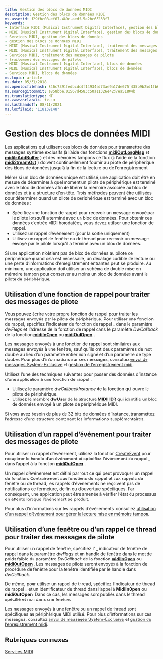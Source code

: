```yaml
---
title: Gestion des blocs de données MIDI
description: Gestion des blocs de données MIDI
ms.assetid: f29fbc08-ef67-489c-aedf-5a2bc65233f7
keywords:
- Interface MIDI (Musical Instrument Digital Interface), gestion des blocs de données
- MIDI (Musical Instrument Digital Interface), gestion des blocs de données
- Services MIDI, gestion des blocs de données
- gestion des blocs de données MIDI
- MIDI (Musical Instrument Digital Interface), traitement des messages de pilote
- MIDI (Musical Instrument Digital Interface), traitement des messages de pilote
- Services MIDI, traitement des messages de pilote
- traitement des messages du pilote
- MIDI (Musical Instrument Digital Interface), blocs de données
- MIDI (Musical Instrument Digital Interface), blocs de données
- Services MIDI, blocs de données
ms.topic: article
ms.date: 05/31/2018
ms.openlocfilehash: 846c7391fedbcdc4f14934ed73ae9a47de675f435b9b2bd1fb63e97c340d5182
ms.sourcegitcommit: e858bbe701567d4583c50a11326e42d7ea51804b
ms.translationtype: MT
ms.contentlocale: fr-FR
ms.lasthandoff: 08/11/2021
ms.locfileid: "118139148"
---
```

# <a name="managing-midi-data-blocks"></a>Gestion des blocs de données MIDI

Les applications qui utilisent des blocs de données pour transmettre des messages système exclusifs (à l’aide des fonctions [**midiOutLongMsg**](/windows/win32/api/mmeapi/nf-mmeapi-midioutlongmsg) et [**midiInAddBuffer**](/windows/win32/api/mmeapi/nf-mmeapi-midiinaddbuffer) ) et des mémoires tampons de flux (à l’aide de la fonction [**midiStreamOut**](/windows/win32/api/mmeapi/nf-mmeapi-midistreamout) ) doivent continuellement fournir au pilote de périphérique des blocs de données jusqu’à la fin de la lecture ou de l’enregistrement.

Même si un bloc de données unique est utilisé, une application doit être en mesure de déterminer à quel moment un pilote de périphérique est terminé avec le bloc de données afin de libérer la mémoire associée au bloc de données et à la structure d’en-tête. Trois méthodes peuvent être utilisées pour déterminer quand un pilote de périphérique est terminé avec un bloc de données :

-   Spécifiez une fonction de rappel pour recevoir un message envoyé par le pilote lorsqu’il a terminé avec un bloc de données. Pour obtenir des données d’entrée MIDI horodatées, vous devez utiliser une fonction de rappel.
-   Utilisez un rappel d’événement (pour la sortie uniquement).
-   Utilisez un rappel de fenêtre ou de thread pour recevoir un message envoyé par le pilote lorsqu’il a terminé avec un bloc de données.

Si une application n’obtient pas de bloc de données au pilote de périphérique quand cela est nécessaire, un décalage audible de lecture ou une perte d’informations d’enregistrement entrantes peut se produire. Au minimum, une application doit utiliser un schéma de double mise en mémoire tampon pour conserver au moins un bloc de données avant le pilote de périphérique.

## <a name="using-a-callback-function-to-process-driver-messages"></a>Utilisation d’une fonction de rappel pour traiter des messages de pilote

Vous pouvez écrire votre propre fonction de rappel pour traiter les messages envoyés par le pilote de périphérique. Pour utiliser une fonction de rappel, spécifiez l’indicateur de fonction de rappel \_ dans le paramètre *dwFlags* et l’adresse de la fonction de rappel dans le paramètre *DwCallback* de la fonction [**midiInOpen**](/windows/win32/api/mmeapi/nf-mmeapi-midiinopen) ou [**midiOutOpen**](/windows/win32/api/mmeapi/nf-mmeapi-midioutopen) .

Les messages envoyés à une fonction de rappel sont similaires aux messages envoyés à une fenêtre, sauf qu’ils ont deux paramètres de mot double au lieu d’un paramètre entier non signé et d’un paramètre de type double. Pour plus d’informations sur ces messages, consultez [envoi de messages System-Exclusive](sending-system-exclusive-messages.md) et [gestion de l’enregistrement midi](managing-midi-recording.md).

Utilisez l’une des techniques suivantes pour passer des données d’instance d’une application à une fonction de rappel :

-   Utilisez le paramètre *dwCallbackInstance* de la fonction qui ouvre le pilote de périphérique.
-   Utilisez le membre **dwUser** de la structure [**MIDIHDR**](/windows/win32/api/mmeapi/ns-mmeapi-midihdr) qui identifie un bloc de données envoyé à un pilote de périphérique MIDI.

Si vous avez besoin de plus de 32 bits de données d’instance, transmettez l’adresse d’une structure contenant les informations supplémentaires.

## <a name="using-an-event-callback-to-process-driver-messages"></a>Utilisation d’un rappel d’événement pour traiter des messages de pilote

Pour utiliser un rappel d’événement, utilisez la fonction [CreateEvent](/windows/win32/api/synchapi/nf-synchapi-createeventa) pour récupérer le handle d’un événement et spécifiez l’événement de rappel \_ dans l’appel à la fonction [**midiOutOpen**](/windows/win32/api/mmeapi/nf-mmeapi-midioutopen) .

Un rappel d’événement est défini par tout ce qui peut provoquer un rappel de fonction. Contrairement aux fonctions de rappel et aux rappels de fenêtre ou de thread, les rappels d’événements ne reçoivent pas de notifications de fermeture, de fin ou d’ouverture spécifiques. Par conséquent, une application peut être amenée à vérifier l’état du processus en attente lorsque l’événement se produit.

Pour plus d’informations sur les rappels d’événements, consultez [utilisation d’un rappel d’événement pour gérer la lecture mise en mémoire tampon](using-an-callback-to-manage-buffered-playback.md).

## <a name="using-a-window-or-thread-callback-to-process-driver-messages"></a>Utilisation d’une fenêtre ou d’un rappel de thread pour traiter des messages de pilote

Pour utiliser un rappel de fenêtre, spécifiez l' \_ indicateur de fenêtre de rappel dans le paramètre *dwFlags* et un handle de fenêtre dans le mot de poids faible du paramètre *DwCallback* de la fonction [**midiInOpen**](/windows/win32/api/mmeapi/nf-mmeapi-midiinopen) ou [**midiOutOpen**](/windows/win32/api/mmeapi/nf-mmeapi-midioutopen) . Les messages de pilote seront envoyés à la fonction de procédure de fenêtre pour la fenêtre identifiée par le handle dans *dwCallback*.

De même, pour utiliser un rappel de thread, spécifiez l’indicateur de thread de rappel \_ et un identificateur de thread dans l’appel à **MidiInOpen** ou **midiOutOpen**. Dans ce cas, les messages sont publiés dans le thread spécifié et non dans une fenêtre.

Les messages envoyés à une fenêtre ou un rappel de thread sont spécifiques au périphérique MIDI utilisé. Pour plus d’informations sur ces messages, consultez [envoi de messages System-Exclusive](sending-system-exclusive-messages.md) et [gestion de l’enregistrement midi](managing-midi-recording.md).

## <a name="related-topics"></a>Rubriques connexes

<dl> <dt>

[Services MIDI](midi-services.md)
</dt> </dl>

 

 